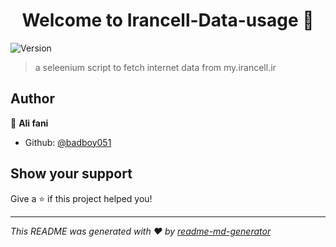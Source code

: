 <h1 align="center">Welcome to Irancell-Data-usage 👋</h1>
<p>
  <img alt="Version" src="https://img.shields.io/badge/version-0.1-blue.svg?cacheSeconds=2592000" />
</p>

> a seleenium script to fetch internet data from my.irancell.ir

## Author

👤 **Ali fani**

* Github: [@badboy051](https://github.com/badboy051)

## Show your support

Give a ⭐️ if this project helped you!

***
_This README was generated with ❤️ by [readme-md-generator](https://github.com/kefranabg/readme-md-generator)_